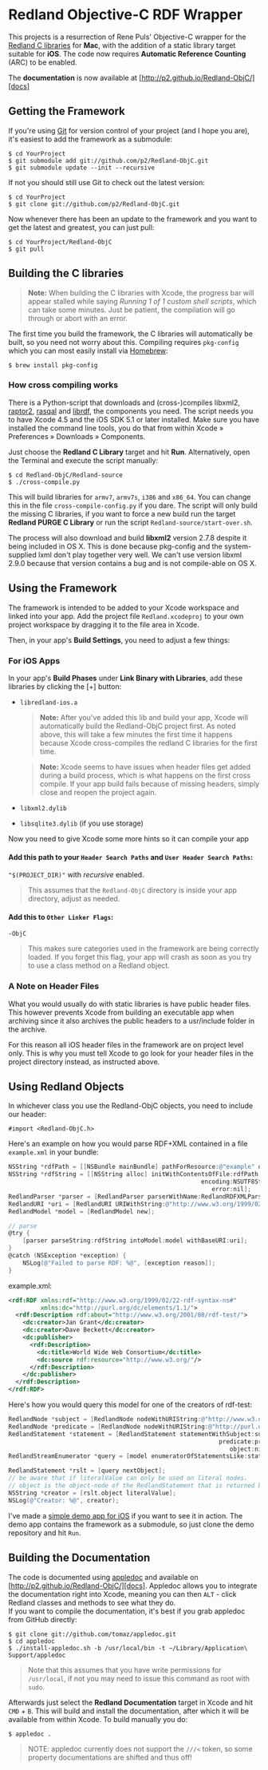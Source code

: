 Redland Objective-C RDF Wrapper
===============================

This projects is a resurrection of Rene Puls' Objective-C wrapper for the [Redland C libraries][librdf] for **Mac**, with the addition of a static library
target suitable for **iOS**. The code now requires **Automatic Reference Counting** (ARC) to be enabled.

The **documentation** is now available at [http://p2.github.io/Redland-ObjC/][docs]


Getting the Framework
---------------------

If you're using [Git] for version control of your project (and I hope you are), it's easiest to add the framework as a submodule:

    $ cd YourProject
    $ git submodule add git://github.com/p2/Redland-ObjC.git
    $ git submodule update --init --recursive

If not you should still use Git to check out the latest version:

    $ cd YourProject
    $ git clone git://github.com/p2/Redland-ObjC.git

Now whenever there has been an update to the framework and you want to get the latest and greatest, you can just pull:

    $ cd YourProject/Redland-ObjC
    $ git pull


Building the C libraries
------------------------

> **Note:** When building the C libraries with Xcode, the progress bar will appear stalled while saying _Running 1 of 1 custom shell scripts_, which can take
some minutes. Just be patient, the compilation will go through or abort with an error.

The first time you build the framework, the C libraries will automatically be built, so you need not worry about this. Compiling requires `pkg-config` which
you can most easily install via [Homebrew]:

    $ brew install pkg-config


### How cross compiling works

There is a Python-script that downloads and (cross-)compiles libxml2, [raptor2], [rasqal] and [librdf], the components you need. The script needs you to have
Xcode 4.5 and the iOS SDK 5.1 or later installed. Make sure you have installed the command line tools, you do that from within Xcode » Preferences » Downloads
» Components.

Just choose the **Redland C Library** target and hit **Run**. Alternatively, open the Terminal and execute the script manually:

    $ cd Redland-ObjC/Redland-source
    $ ./cross-compile.py

This will build libraries for `armv7`, `armv7s`, `i386` and `x86_64`. You can change this in the file `cross-compile-config.py` if you dare. The script will
only build the missing C libraries, if you want to force a new build run the target **Redland PURGE C Library** or run the script
`Redland-source/start-over.sh`.

The process will also download and build **libxml2** version 2.7.8 despite it being included in OS X. This is done because pkg-config and the system-supplied
lxml don't play together very well. We can't use version libxml 2.9.0 because that version contains a bug and is not compile-able on OS X.

[raptor2]: http://librdf.org/raptor/
[rasqal]: http://librdf.org/rasqal/
[librdf]: http://librdf.org/
[homebrew]: http://mxcl.github.com/homebrew/


Using the Framework
-------------------

The framework is intended to be added to your Xcode workspace and linked into your app. Add the project file `Redland.xcodeproj` to your own project workspace
by dragging it to the file area in Xcode.

Then, in your app's **Build Settings**, you need to adjust a few things:

### For iOS Apps ###

In your app's **Build Phases** under **Link Binary with Libraries**, add these libraries by clicking the [+] button:

* `libredland-ios.a`
  
  > **Note:** After you've added this lib and build your app, Xcode will automatically build the Redland-ObjC project first. As noted above, this will take a
  > few minutes the first time it happens because Xcode cross-compiles the redland C libraries for the first time.
  
  > **Note:** Xcode seems to have issues when header files get added during a build process, which is what happens on the first cross compile. If your app
  > build fails because of missing headers, simply close and reopen the project again.

* `libxml2.dylib`
* `libsqlite3.dylib` (if you use storage)

Now you need to give Xcode some more hints so it can compile your app

#### Add this path to your `Header Search Paths` and `User Header Search Paths`:

`"$(PROJECT_DIR)"` with _recursive_ enabled.  

> This assumes that the `Redland-ObjC` directory is inside your app directory, adjust as needed.

#### Add this to `Other Linker Flags`:

`-ObjC`  

> This makes sure categories used in the framework are being correctly loaded. If you forget this flag, your app will crash as soon as you try to use a class
> method on a Redland object.

### A Note on Header Files ###

What you would usually do with static libraries is have public header files. This however prevents Xcode from building an executable app when archiving since
it also archives the public headers to a usr/include folder in the archive.

For this reason all iOS header files in the framework are on project level only. This is why you must tell Xcode to go look for your header files in the
project directory instead, as instructed above.


Using Redland Objects
---------------------

In whichever class you use the Redland-ObjC objects, you need to include our header:

    #import <Redland-ObjC.h>

Here's an example on how you would parse RDF+XML contained in a file `example.xml` in your bundle:

```objective-c
NSString *rdfPath = [[NSBundle mainBundle] pathForResource:@"example" ofType:@"xml"];
NSString *rdfString = [[NSString alloc] initWithContentsOfFile:rdfPath
                                                      encoding:NSUTF8StringEncoding
                                                         error:nil];
RedlandParser *parser = [RedlandParser parserWithName:RedlandRDFXMLParserName];
RedlandURI *uri = [RedlandURI URIWithString:@"http://www.w3.org/1999/02/22-rdf-syntax-ns#"];
RedlandModel *model = [RedlandModel new];

// parse
@try {
	[parser parseString:rdfString intoModel:model withBaseURI:uri];
}
@catch (NSException *exception) {
	NSLog(@"Failed to parse RDF: %@", [exception reason]);
}
```

example.xml:
```xml
<rdf:RDF xmlns:rdf="http://www.w3.org/1999/02/22-rdf-syntax-ns#"
         xmlns:dc="http://purl.org/dc/elements/1.1/">
  <rdf:Description rdf:about="http://www.w3.org/2001/08/rdf-test/">
    <dc:creator>Jan Grant</dc:creator>
    <dc:creator>Dave Beckett</dc:creator>
    <dc:publisher>
      <rdf:Description>
        <dc:title>World Wide Web Consortium</dc:title>
        <dc:source rdf:resource="http://www.w3.org/"/>
      </rdf:Description>
    </dc:publisher>
  </rdf:Description>
</rdf:RDF>
```

Here's how you would query this model for one of the creators of rdf-test:

```objective-c
RedlandNode *subject = [RedlandNode nodeWithURIString:@"http://www.w3.org/2001/08/rdf-test/"];
RedlandNode *predicate = [RedlandNode nodeWithURIString:@"http://purl.org/dc/elements/1.1/creator"];
RedlandStatement *statement = [RedlandStatement statementWithSubject:subject
                                                           predicate:predicate
                                                              object:nil];
RedlandStreamEnumerator *query = [model enumeratorOfStatementsLike:statement];

RedlandStatement *rslt = [query nextObject];
// be aware that if literalValue can only be used on literal nodes.
// object is the object-node of the RedlandStatement that is returned by the query.
NSString *creator = [rslt.object literalValue];
NSLog(@"Creator: %@", creator);
```

I've made a [simple demo app for iOS](https://github.com/p2/RedlandDemo) if you want to see it in action. The demo app contains the framework as a submodule,
so just clone the demo repository and hit `Run`.


Building the Documentation
--------------------------

The code is documented using [appledoc] and available on [http://p2.github.io/Redland-ObjC/][docs]. Appledoc allows you to integrate the documentation right into Xcode, meaning you can then `ALT` - click Redland classes
and methods to see what they do.  
If you want to compile the documentation, it's best if you grab appledoc from GitHub directly:

    $ git clone git://github.com/tomaz/appledoc.git
    $ cd appledoc
    $ ./install-appledoc.sh -b /usr/local/bin -t ~/Library/Application\ Support/appledoc

> Note that this assumes that you have write permissions for `/usr/local`, if not you may need to issue this command as root with `sudo`.

Afterwards just select the **Redland Documentation** target in Xcode and hit `CMD` + `B`. This will build and install the documentation, after which it will be available from within Xcode. To build manually you do:

    $ appledoc .

> NOTE: appledoc currently does not support the `///<` token, so some property documentations are shifted and thus off!


[git]: http://git-scm.com
[docs]: http://p2.github.io/Redland-ObjC/
[appledoc]: http://gentlebytes.com/appledoc/
